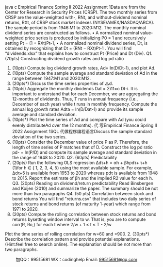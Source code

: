 java c
Empirical Finance Spring II 2022 
Assignment 1Data   are   from   the   Center   for   Research   in   Security   Prices   (CRSP).   The   two   monthly   series   from CRSP are the value-weighted with-, RNt, and without-dividend nominal returns, RXt, of   CRSP   stock   market   indexes   (NYSE/AMEX/NASDAQ/ARCA).   The   sample   period   is   from   1946:M1   to   2020:M12.   The   monthly   nominal   dividend   series   are   constructed   as   follows.
• A normalized nominal value-weighted price series is produced by initializing P0   =   1   and recursively setting Pt = (1 + RXt)Pt-1,
• A   normalized   nominal dividend series, Dt, is obtained   by   recognizing   that Dt = (RNt − RXt)Pt-1   .
You will find “dividends.xlsx” that explains how to construct Pt (Price) and Dt (Div).
Q1. (70pts) Constructing dividend growth rates and log pd ratio
1. (10pts) Compute log dividend growth rates, Ad= In(D/Dt-1), and plot Ad.
2. (10pts) Compute the sample average and standard deviation of Ad in the range between 1947:M1 and 2020:M12.
3. (20pts*) Discuss the time series properties of △d.
4. (10pts) Aggregate the monthly dividends Dat = Σi11=o Dt-i. It is important to understand that for each December, we are aggregating the 12-months of dividends. Thus, T runs in annual frequency (i.e., December of each year) while t runs in monthly frequency. Compute the annual log growth rates Adta = In(D/Dat-1) and provide its sample average and standard deviation.
5. (10pts*) Plot the time series of Ad and compare with Ad (you could evenly distributeAd over the 12 months). 代 写Empirical Finance Spring II 2022 Assignment 1SQL
代做程序编程语言Discuss the sample standard deviation of the two series.
6. (10pts) Consider the December value of price P as P. Therefore, the length of time series of P matches that of D. Construct the log pd ratio pd- = In(P/D) and compute its sample average and standard deviation in the range of 1948 to 2020.
Q2. (60pts) Predictability 
1.    (20pts) Run   the   following   OLS   regression
∆dτ+h = αh + βhpdτ+ τ+h  (1)for h ∈ { 1, 2, 3, 4, 5} using   the   most   available   sample. For   example,   ∆dτ+5      is   available from   1953 to   2020 whereas pdτ is   available   from   1948 to   2015.   Report   the   estimate   of βh and   the   implied R2   value   for   each h.
Q3. (20pts) Reading on dividend/return    predictability 
Read Binsbergen and Koijen (2010) and summarize the paper.   The   summary   should be   not   more than two   paragraphs
Q4. (50 pts) Correlation between stock and bond returns 
You will find   "returns.csv" that includes two daily series of   stock returns   and bond returns   (of   maturity   1-year) which   range   from   1971 to   2020. 
1. (20pts) Compute the rolling correlation between stock returns and bond returns bysetting window interval to w. That is, you are to compute corr(R, Ro,) for each t where 2/w + 1 ≤ t ≤ T - 2/w 

Plot the time series of rolling correlation for w=60 and =900. 
2. (30pts*) Describe the correlation pattern and provide potential explanations. (Hint:feel free to search online). The explanation should be not more than two paragraphs. 







         
加QQ：99515681  WX：codinghelp  Email: 99515681@qq.com

